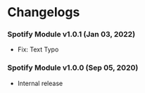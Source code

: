 # Changelogs

### Spotify Module v1.0.1 (Jan 03, 2022)
- Fix: Text Typo

### Spotify Module v1.0.0 (Sep 05, 2020)
- Internal release
